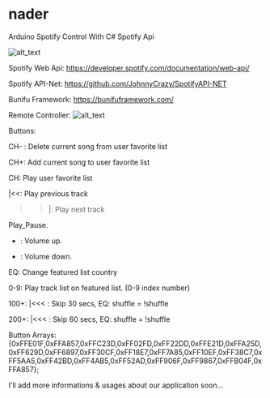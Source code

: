 # nader
Arduino Spotify Control With C# Spotify Api

![alt_text](https://i.imgur.com/AciutFS.png)


Spotify Web Api: https://developer.spotify.com/documentation/web-api/

Spotify API-Net: https://github.com/JohnnyCrazy/SpotifyAPI-NET

Bunifu Framework: https://bunifuframework.com/


Remote Controller:
![alt_text](https://i.imgur.com/3LikE9M.png)

Buttons:

CH- : Delete current song from user favorite list

CH+:  Add current song to user favorite list

CH:   Play user favorite list

|<<:  Play previous track

>>|:  Play next track

Play_Pause.

-	: Volume up.

+ : Volume down.

EQ:  Change featured list country

0-9: Play track list on featured list. (0-9 index number)

100+: |<<< : Skip 30 secs, EQ: shuffle = !shuffle 

200+: |<<< : Skip 60 secs, EQ: shuffle = !shuffle

Button Arrays:
{0xFFE01F,0xFFA857,0xFFC23D,0xFF02FD,0xFF22DD,0xFFE21D,0xFFA25D,0xFF629D,0xFF6897,0xFF30CF,0xFF18E7,0xFF7A85,0xFF10EF,0xFF38C7,0xFF5AA5,0xFF42BD,0xFF4AB5,0xFF52AD,0xFF906F,0xFF9867,0xFFB04F,0xFFA857};

I'll add more informations & usages about our application soon...
